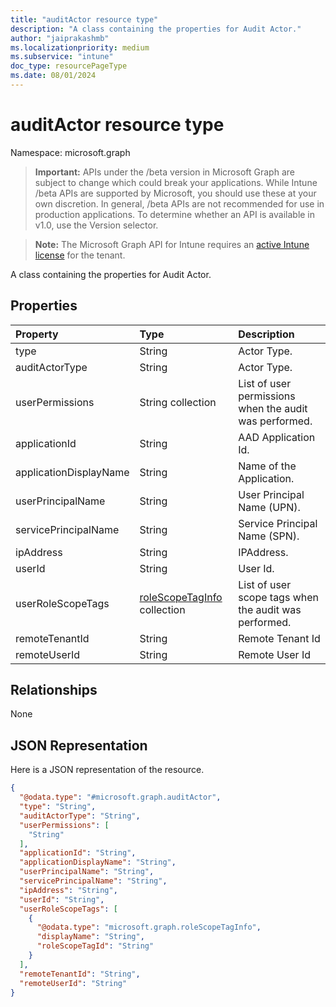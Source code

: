 ```yaml
---
title: "auditActor resource type"
description: "A class containing the properties for Audit Actor."
author: "jaiprakashmb"
ms.localizationpriority: medium
ms.subservice: "intune"
doc_type: resourcePageType
ms.date: 08/01/2024
---
```


# auditActor resource type

Namespace: microsoft.graph

> **Important:** APIs under the /beta version in Microsoft Graph are subject to change which could break your applications. While Intune /beta APIs are supported by Microsoft, you should use these at your own discretion. In general, /beta APIs are not recommended for use in production applications. To determine whether an API is available in v1.0, use the Version selector.

> **Note:** The Microsoft Graph API for Intune requires an [active Intune license](https://go.microsoft.com/fwlink/?linkid=839381) for the tenant.

A class containing the properties for Audit Actor.

## Properties
|Property|Type|Description|
|:---|:---|:---|
|type|String|Actor Type.|
|auditActorType|String|Actor Type.|
|userPermissions|String collection|List of user permissions when the audit was performed.|
|applicationId|String|AAD Application Id.|
|applicationDisplayName|String|Name of the Application.|
|userPrincipalName|String|User Principal Name (UPN).|
|servicePrincipalName|String|Service Principal Name (SPN).|
|ipAddress|String|IPAddress.|
|userId|String|User Id.|
|userRoleScopeTags|[roleScopeTagInfo](../resources/intune-auditing-rolescopetaginfo.md) collection|List of user scope tags when the audit was performed.|
|remoteTenantId|String|Remote Tenant Id|
|remoteUserId|String|Remote User Id|

## Relationships
None

## JSON Representation
Here is a JSON representation of the resource.
<!-- {
  "blockType": "resource",
  "@odata.type": "microsoft.graph.auditActor"
}
-->
``` json
{
  "@odata.type": "#microsoft.graph.auditActor",
  "type": "String",
  "auditActorType": "String",
  "userPermissions": [
    "String"
  ],
  "applicationId": "String",
  "applicationDisplayName": "String",
  "userPrincipalName": "String",
  "servicePrincipalName": "String",
  "ipAddress": "String",
  "userId": "String",
  "userRoleScopeTags": [
    {
      "@odata.type": "microsoft.graph.roleScopeTagInfo",
      "displayName": "String",
      "roleScopeTagId": "String"
    }
  ],
  "remoteTenantId": "String",
  "remoteUserId": "String"
}
```